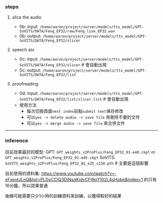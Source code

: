
### steps

1. slice the audio
    - 0b: input: `/home/aaron/project/server/models/tts_model/GPT-SoVITS/DATA/Feng_EP32/raw/Feng_live_EP32.wav`
    - 0b: output: `/home/aaron/project/server/models/tts_model/GPT-SoVITS/DATA/Feng_EP32/slicer`
2. speech asr
    - 0c: input: `/home/aaron/project/server/models/tts_model/GPT-SoVITS/DATA/Feng_EP32/slicer` # 會自動出現
    - 0c: output: `/home/aaron/project/server/models/tts_model/GPT-SoVITS/DATA/Feng_EP32/list`

3. proofreading
    - 0d: input: `/home/aaron/project/server/models/tts_model/GPT-SoVITS/DATA/Feng_EP32/list/slicer.list` # 會自動出現
    - 使用方法
        - 每次切換頁面`next index`前點`submit text`保存修改
        - 可以`yes -> delete audio -> save file` 來刪除不要的文件
        - 可以`yes -> merge audio -> save file` 來合併文件

---

### inference

目前效果最好的模型:
GPT: `GPT_weights_v2ProPlus/Feng_EP32_01-e40.ckpt` or `GPT_weights_v2ProPlus/Feng_EP32_01-e45.ckpt`
SoVITS: `SoVITS_weights_v2ProPlus/Feng_EP32_01_e25_s150.pth` # 主要是這個影響

目前使用的資料集: https://www.youtube.com/watch?v=-xFxeotJLnQ&list=PLDxCClQ3DiNsqKjdyCFj9qY102L4sHobe&index=1
約只有16分鐘，所以效果普通

後續可能需要只少1小時的訓練資料來訓練，以獲得較好的結果
